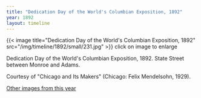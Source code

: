```yaml
---
title: "Dedication Day of the World's Columbian Exposition, 1892"
year: 1892
layout: timeline
---
```


{{< image title="Dedication Day of the World's Columbian Exposition, 1892" src="/img/timeline/1892/small/231.jpg" >}}
click on image to enlarge

Dedication Day of the World's Columbian Exposition, 1892. State Street between Monroe and Adams. 

Courtesy of "Chicago and Its Makers" (Chicago: Felix Mendelsohn, 1929).  

[Other images from this year](/historical/timeline/1892)